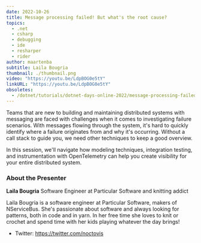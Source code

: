 ```yaml
---
date: 2022-10-26
title: Message processing failed! But what's the root cause?
topics:
  - .net
  - csharp
  - debugging
  - ide
  - resharper
  - rider
author: maartenba
subtitle: Laila Bougria
thumbnail: ./thumbnail.png
video: "https://youtu.be/LdpBOG0e5tY"
linkURL: "https://youtu.be/LdpBOG0e5tY"
obsoletes:
  - /dotnet/tutorials/dotnet-days-online-2022/message-processing-failed-but-whats-the-root-cause/
---
```


Teams that are new to building and maintaining distributed systems with messaging are faced with challenges when it comes to investigating failure scenarios. With messages flowing through the system, it's hard to quickly identify where a failure originates from and why it's occurring. Without a call stack to guide you, we need other techniques to keep a good overview.

In this session, we'll navigate how modeling techniques, integration testing, and instrumentation with OpenTelemetry can help you create visibility for your entire distributed system.

### About the Presenter

**Laila Bougria** Software Engineer at Particular Software and knitting addict

Laila Bougria is a software engineer at Particular Software, makers of NServiceBus. She's passionate about software and always looking for patterns, both in code and in yarn. In her free time she loves to knit or crochet and spend time with her kids playing whatever the day brings!

- Twitter: <https://twitter.com/noctovis>
